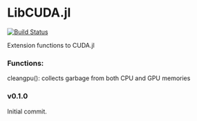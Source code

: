 # LibCUDA.jl

[![Build Status](https://github.com/cirobr/LibCUDA.jl/actions/workflows/CI.yml/badge.svg?branch=main)](https://github.com/cirobr/LibCUDA.jl/actions/workflows/CI.yml?query=branch%3Amain)

Extension functions to CUDA.jl


### Functions:
cleangpu(): collects garbage from both CPU and GPU memories


### v0.1.0
Initial commit.
